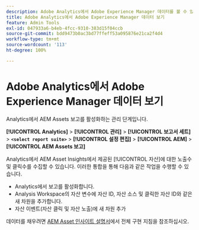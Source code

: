 ```yaml
---
description: Adobe Analytics에서 Adobe Experience Manager 데이터를 볼 수 있습니다.
title: Adobe Analytics에서 Adobe Experience Manager 데이터 보기
feature: Admin Tools
exl-id: 047933a6-b4eb-4fcc-9310-383d15f04ccb
source-git-commit: bdd9473b0ac3bd77ffeff53a095876e21ca2f4d4
workflow-type: tm+mt
source-wordcount: '113'
ht-degree: 100%

---
```


# Adobe Analytics에서 Adobe Experience Manager 데이터 보기

Analytics에서 AEM Assets 보고를 활성화하는 관리 단계입니다.

**[!UICONTROL Analytics]** > **[!UICONTROL 관리]** > **[!UICONTROL 보고서 세트]** > **`<select report suite>`** > **[!UICONTROL 설정 편집]** > **[!UICONTROL AEM]** > **[!UICONTROL AEM Assets 보고]**

Analytics에서 AEM Asset Insights에서 제공된 [!UICONTROL 자산]에 대한 노출수 및 클릭수를 수집할 수 있습니다. 이러한 통합을 통해 다음과 같은 작업을 수행할 수 있습니다.

* Analytics에서 보고를 활성화합니다.
* Analysis Workspace의 자산 변수에 자산 ID, 자산 소스 및 클릭한 자산 ID와 같은 새 차원을 추가합니다.
* 자산 이벤트(자산 클릭 및 자산 노출)에 새 차원 추가

데이터를 채우려면 [AEM Asset 인사이트 설명서](https://experienceleague.adobe.com/docs/experience-manager-cloud-service/assets/manage/assets-insights.html?lang=ko)에서 전체 구현 지침을 참조하십시오.

<!--The content in this article is duplicated with the content in the Integration guide (aem-assets-reporting.md)-->
